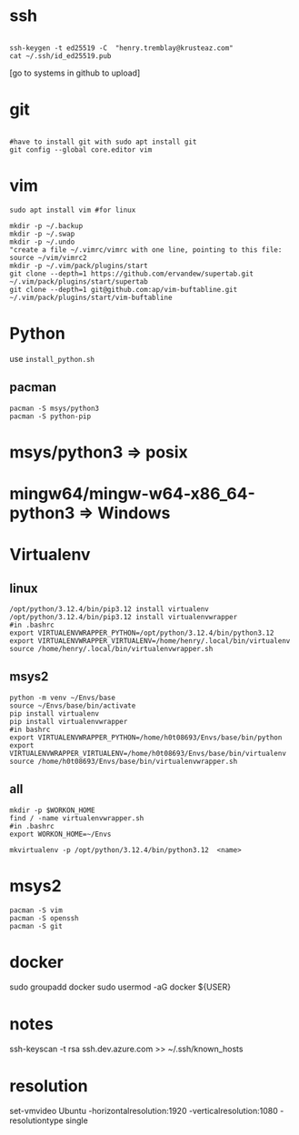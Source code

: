 ssh
====
```

ssh-keygen -t ed25519 -C  "henry.tremblay@krusteaz.com"
cat ~/.ssh/id_ed25519.pub
```
[go to systems in github to upload]

git
====
```

#have to install git with sudo apt install git
git config --global core.editor vim

```

vim
========================
```
sudo apt install vim #for linux 

mkdir -p ~/.backup
mkdir -p ~/.swap
mkdir -p ~/.undo
"create a file ~/.vimrc/vimrc with one line, pointing to this file: source ~/vim/vimrc2
mkdir -p ~/.vim/pack/plugins/start
git clone --depth=1 https://github.com/ervandew/supertab.git ~/.vim/pack/plugins/start/supertab
git clone --depth=1 git@github.com:ap/vim-buftabline.git ~/.vim/pack/plugins/start/vim-buftabline

```


Python
=======

use `install_python.sh`

pacman
-------

```
pacman -S msys/python3
pacman -S python-pip
```

# msys/python3 => posix
# mingw64/mingw-w64-x86_64-python3 => Windows

Virtualenv
===========

linux
------
```
/opt/python/3.12.4/bin/pip3.12 install virtualenv
/opt/python/3.12.4/bin/pip3.12 install virtualenvwrapper
#in .bashrc
export VIRTUALENVWRAPPER_PYTHON=/opt/python/3.12.4/bin/python3.12
export VIRTUALENVWRAPPER_VIRTUALENV=/home/henry/.local/bin/virtualenv
source /home/henry/.local/bin/virtualenvwrapper.sh
```

msys2
------

```
python -m venv ~/Envs/base
source ~/Envs/base/bin/activate
pip install virtualenv
pip install virtualenvwrapper
#in bashrc
export VIRTUALENVWRAPPER_PYTHON=/home/h0t08693/Envs/base/bin/python
export VIRTUALENVWRAPPER_VIRTUALENV=/home/h0t08693/Envs/base/bin/virtualenv
source /home/h0t08693/Envs/base/bin/virtualenvwrapper.sh
```

all
----

```
mkdir -p $WORKON_HOME
find / -name virtualenvwrapper.sh
#in .bashrc
export WORKON_HOME=~/Envs 

mkvirtualenv -p /opt/python/3.12.4/bin/python3.12  <name>
```

msys2
====================

```
pacman -S vim
pacman -S openssh
pacman -S git
```

docker
=======
sudo groupadd docker
sudo usermod -aG docker ${USER}

notes
=======

ssh-keyscan -t rsa ssh.dev.azure.com >> ~/.ssh/known_hosts

resolution
============

 set-vmvideo Ubuntu -horizontalresolution:1920 -verticalresolution:1080 -resolutiontype single
